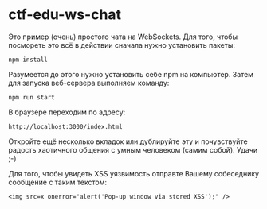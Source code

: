# ctf-edu-ws-chat

Это пример (очень) простого чата на WebSockets. Для того, чтобы посмореть это всё в действии сначала нужно установить пакеты:
```
npm install
```
Разумеется до этого нужно установить себе npm на компьютер.
Затем для запуска веб-сервера выполняем команду:
```
npm run start
```
В браузере переходим по адресу:
```
http://localhost:3000/index.html
```
Откройте ещё несколько вкладок или дублируйте эту и почувствуйте радость хаотичного общения с умным человеком (самим собой). Удачи ;-)

Для того, чтобы увидеть XSS уязвимость отправте Вашему собеседнику сообщение с таким текстом:
```
<img src=x onerror="alert('Pop-up window via stored XSS');" />
```